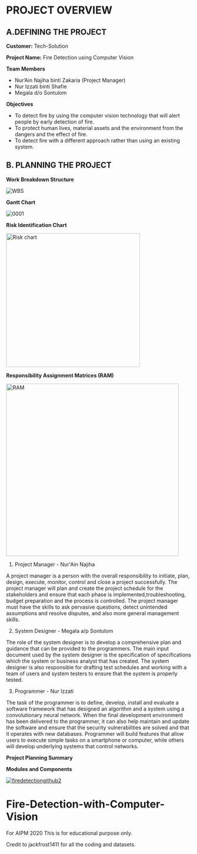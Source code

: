 # PROJECT OVERVIEW
## A.DEFINING THE PROJECT 

**Customer:** Tech-Solution

**Project Name:** Fire Detection using Computer Vision

**Team Members**
- Nur’Ain Najiha binti Zakaria (Project Manager)
- Nur Izzati binti Shafie
- Megala d/o Sontulom

**Objectives**
- To detect fire by using the computer vision technology that will alert people by
early detection of fire.
- To protect human lives, material assets and the environment from the dangers
and the effect of fire.
- To detect fire with a different approach rather than using an existing system.


## B. PLANNING THE PROJECT

**Work Breakdown Structure**

![WBS](https://user-images.githubusercontent.com/74091122/106426157-12546d80-64a0-11eb-8ac7-ba669c5d593e.png)


**Gantt Chart**

![0001](https://user-images.githubusercontent.com/74091122/106426414-85f67a80-64a0-11eb-9cf5-a387433d605f.jpg)


**Risk Identification Chart**

<img width="364" alt="Risk chart" src="https://user-images.githubusercontent.com/74091122/106426924-6b70d100-64a1-11eb-8152-fa76e266a1a4.PNG">


**Responsibility Assignment Matrices (RAM)**

<img width="469" alt="RAM" src="https://user-images.githubusercontent.com/74091122/106426917-67dd4a00-64a1-11eb-8d40-8c87ed85b57f.PNG">

1. Project Manager - Nur'Ain Najiha

A project manager is a person with the overall responsibility to initiate,
plan, design, execute, monitor, control and close a project successfully.
The project manager will plan and create the project schedule for the
stakeholders and ensure that each phase is implemented,troubleshooting, 
budget preparation and the process is controlled. The project manager must have 
the skills to ask pervasive questions, detect unintended assumptions and 
resolve disputes, and also more general management skills.

2. System Designer - Megala a/p Sontulom

The role of the system designer is to develop a comprehensive plan and
guidance that can be provided to the programmers. The main input
document used by the system designer is the specification of
specifications which the system or business analyst that has created. The
system designer is also responsible for drafting test schedules and
working with a team of users and system testers to ensure that the system
is properly tested.

3. Programmer - Nur Izzati

The task of the programmer is to define, develop, install and evaluate a
software framework that has designed an algorithm and a system using
a convolutionary neural network. When the final development
environment has been delivered to the programmer, it can also help
maintain and update the software and ensure that the security
vulnerabilities are solved and that it operates with new databases.
Programmer will build features that allow users to execute simple tasks
on a smartphone or computer, while others will develop underlying
systems that control networks.


**Project Planning Summary**

**Modules and Components**








[![firedetectiongithub2](https://user-images.githubusercontent.com/74091122/105935614-3ae9fb00-608d-11eb-85fe-4d02c26b0661.png)](https://www.youtube.com/watch?v=Ws1ZOpu5PCA&feature=youtu.be)

# Fire-Detection-with-Computer-Vision
For AIPM 2020
This is for educational purpose only.

Credit to jackfrost1411 for all the coding and datasets.
